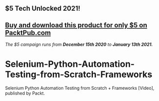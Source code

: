 ## $5 Tech Unlocked 2021!
[Buy and download this product for only $5 on PacktPub.com](https://www.packtpub.com/)
-----
*The $5 campaign         runs from __December 15th 2020__ to __January 13th 2021.__*

# Selenium-Python-Automation-Testing-from-Scratch-Frameworks
 Selenium Python Automation Testing from Scratch + Frameworks [Video], published by Packt.
